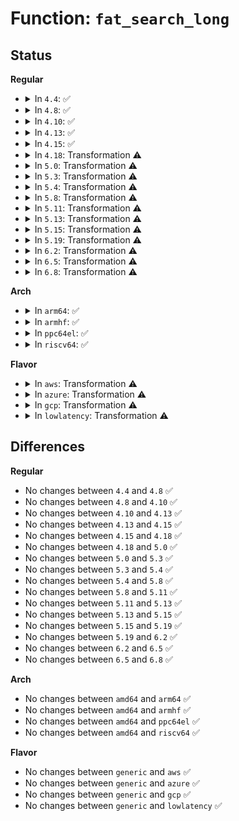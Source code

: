 # Function: <code>fat_search_long</code>

## Status
<b>Regular</b>
<ul>
<li>
<details>
<summary>In <code>4.4</code>: ✅</summary>

```c
int fat_search_long(struct inode *inode, const unsigned char *name, int name_len, struct fat_slot_info *sinfo);
```

**Collision:** Unique Global

**Inline:** No

**Transformation:** False

**Instances:**

```
In fs/fat/dir.c (ffffffff812f7bf0)
Location: fs/fat/dir.c:462
Inline: False
Direct callers:
  - fs/fat/namei_vfat.c:vfat_find
```
**Symbols:**

```
ffffffff812f7bf0-ffffffff812f811b: fat_search_long (STB_GLOBAL)
```
</details>
</li>
<li>
<details>
<summary>In <code>4.8</code>: ✅</summary>

```c
int fat_search_long(struct inode *inode, const unsigned char *name, int name_len, struct fat_slot_info *sinfo);
```

**Collision:** Unique Global

**Inline:** No

**Transformation:** False

**Instances:**

```
In fs/fat/dir.c (ffffffff8132b2b0)
Location: fs/fat/dir.c:462
Inline: False
Direct callers:
  - fs/fat/namei_vfat.c:vfat_find
```
**Symbols:**

```
ffffffff8132b2b0-ffffffff8132b7ee: fat_search_long (STB_GLOBAL)
```
</details>
</li>
<li>
<details>
<summary>In <code>4.10</code>: ✅</summary>

```c
int fat_search_long(struct inode *inode, const unsigned char *name, int name_len, struct fat_slot_info *sinfo);
```

**Collision:** Unique Global

**Inline:** No

**Transformation:** False

**Instances:**

```
In fs/fat/dir.c (ffffffff81340ff0)
Location: fs/fat/dir.c:462
Inline: False
Direct callers:
  - fs/fat/namei_vfat.c:vfat_find
```
**Symbols:**

```
ffffffff81340ff0-ffffffff8134152e: fat_search_long (STB_GLOBAL)
```
</details>
</li>
<li>
<details>
<summary>In <code>4.13</code>: ✅</summary>

```c
int fat_search_long(struct inode *inode, const unsigned char *name, int name_len, struct fat_slot_info *sinfo);
```

**Collision:** Unique Global

**Inline:** No

**Transformation:** False

**Instances:**

```
In fs/fat/dir.c (ffffffff81355c40)
Location: fs/fat/dir.c:462
Inline: False
Direct callers:
  - fs/fat/namei_vfat.c:vfat_find
```
**Symbols:**

```
ffffffff81355c40-ffffffff81356183: fat_search_long (STB_GLOBAL)
```
</details>
</li>
<li>
<details>
<summary>In <code>4.15</code>: ✅</summary>

```c
int fat_search_long(struct inode *inode, const unsigned char *name, int name_len, struct fat_slot_info *sinfo);
```

**Collision:** Unique Global

**Inline:** No

**Transformation:** False

**Instances:**

```
In fs/fat/dir.c (ffffffff8137a860)
Location: fs/fat/dir.c:461
Inline: False
Direct callers:
  - fs/fat/namei_vfat.c:vfat_find
```
**Symbols:**

```
ffffffff8137a860-ffffffff8137adae: fat_search_long (STB_GLOBAL)
```
</details>
</li>
<li>
<details>
<summary>In <code>4.18</code>: Transformation ⚠️</summary>

```c
int fat_search_long(struct inode *inode, const unsigned char *name, int name_len, struct fat_slot_info *sinfo);
```

**Collision:** Unique Global

**Inline:** No

**Transformation:** True

**Instances:**

```
In fs/fat/dir.c (0)
Location: fs/fat/dir.c:462
Inline: False
Direct callers:
  - fs/fat/namei_vfat.c:vfat_find
```
**Symbols:**

```
ffffffff813aa992-ffffffff813aa99e: fat_search_long.cold.32 (STB_LOCAL)
ffffffff813a9280-ffffffff813a97bb: fat_search_long (STB_GLOBAL)
```
</details>
</li>
<li>
<details>
<summary>In <code>5.0</code>: Transformation ⚠️</summary>

```c
int fat_search_long(struct inode *inode, const unsigned char *name, int name_len, struct fat_slot_info *sinfo);
```

**Collision:** Unique Global

**Inline:** No

**Transformation:** True

**Instances:**

```
In fs/fat/dir.c (0)
Location: fs/fat/dir.c:464
Inline: False
Direct callers:
  - fs/fat/namei_vfat.c:vfat_find
```
**Symbols:**

```
ffffffff813c3772-ffffffff813c377e: fat_search_long.cold.33 (STB_LOCAL)
ffffffff813c2060-ffffffff813c2596: fat_search_long (STB_GLOBAL)
```
</details>
</li>
<li>
<details>
<summary>In <code>5.3</code>: Transformation ⚠️</summary>

```c
int fat_search_long(struct inode *inode, const unsigned char *name, int name_len, struct fat_slot_info *sinfo);
```

**Collision:** Unique Global

**Inline:** No

**Transformation:** True

**Instances:**

```
In fs/fat/dir.c (0)
Location: fs/fat/dir.c:465
Inline: False
Direct callers:
  - fs/fat/namei_vfat.c:vfat_find
```
**Symbols:**

```
ffffffff813edfcf-ffffffff813edfdb: fat_search_long.cold (STB_LOCAL)
ffffffff813ec8b0-ffffffff813ecdf3: fat_search_long (STB_GLOBAL)
```
</details>
</li>
<li>
<details>
<summary>In <code>5.4</code>: Transformation ⚠️</summary>

```c
int fat_search_long(struct inode *inode, const unsigned char *name, int name_len, struct fat_slot_info *sinfo);
```

**Collision:** Unique Global

**Inline:** No

**Transformation:** True

**Instances:**

```
In fs/fat/dir.c (0)
Location: fs/fat/dir.c:463
Inline: False
Direct callers:
  - fs/fat/namei_vfat.c:vfat_find
```
**Symbols:**

```
ffffffff814080ef-ffffffff814080fb: fat_search_long.cold (STB_LOCAL)
ffffffff814069d0-ffffffff81406f13: fat_search_long (STB_GLOBAL)
```
</details>
</li>
<li>
<details>
<summary>In <code>5.8</code>: Transformation ⚠️</summary>

```c
int fat_search_long(struct inode *inode, const unsigned char *name, int name_len, struct fat_slot_info *sinfo);
```

**Collision:** Unique Global

**Inline:** No

**Transformation:** True

**Instances:**

```
In fs/fat/dir.c (0)
Location: fs/fat/dir.c:463
Inline: False
Direct callers:
  - fs/fat/namei_vfat.c:vfat_rename
  - fs/fat/namei_vfat.c:vfat_unlink
  - fs/fat/namei_vfat.c:vfat_rmdir
  - fs/fat/namei_vfat.c:vfat_lookup
```
**Symbols:**

```
ffffffff81455baf-ffffffff81455bbb: fat_search_long.cold (STB_LOCAL)
ffffffff814547d0-ffffffff81454b9b: fat_search_long (STB_GLOBAL)
```
</details>
</li>
<li>
<details>
<summary>In <code>5.11</code>: Transformation ⚠️</summary>

```c
int fat_search_long(struct inode *inode, const unsigned char *name, int name_len, struct fat_slot_info *sinfo);
```

**Collision:** Unique Global

**Inline:** No

**Transformation:** True

**Instances:**

```
In fs/fat/dir.c (0)
Location: fs/fat/dir.c:463
Inline: False
Direct callers:
  - fs/fat/namei_vfat.c:vfat_rename
  - fs/fat/namei_vfat.c:vfat_unlink
  - fs/fat/namei_vfat.c:vfat_rmdir
  - fs/fat/namei_vfat.c:vfat_lookup
```
**Symbols:**

```
ffffffff81bed822-ffffffff81bed82e: fat_search_long.cold (STB_LOCAL)
ffffffff81470c80-ffffffff8147104b: fat_search_long (STB_GLOBAL)
```
</details>
</li>
<li>
<details>
<summary>In <code>5.13</code>: Transformation ⚠️</summary>

```c
int fat_search_long(struct inode *inode, const unsigned char *name, int name_len, struct fat_slot_info *sinfo);
```

**Collision:** Unique Global

**Inline:** No

**Transformation:** True

**Instances:**

```
In fs/fat/dir.c (0)
Location: fs/fat/dir.c:463
Inline: False
Direct callers:
  - fs/fat/namei_vfat.c:vfat_rename
  - fs/fat/namei_vfat.c:vfat_unlink
  - fs/fat/namei_vfat.c:vfat_rmdir
  - fs/fat/namei_vfat.c:vfat_lookup
```
**Symbols:**

```
ffffffff81bdf922-ffffffff81bdf92e: fat_search_long.cold (STB_LOCAL)
ffffffff81476210-ffffffff81476789: fat_search_long (STB_GLOBAL)
```
</details>
</li>
<li>
<details>
<summary>In <code>5.15</code>: Transformation ⚠️</summary>

```c
int fat_search_long(struct inode *inode, const unsigned char *name, int name_len, struct fat_slot_info *sinfo);
```

**Collision:** Unique Global

**Inline:** No

**Transformation:** True

**Instances:**

```
In fs/fat/dir.c (0)
Location: fs/fat/dir.c:463
Inline: False
Direct callers:
  - fs/fat/namei_vfat.c:vfat_rename
  - fs/fat/namei_vfat.c:vfat_unlink
  - fs/fat/namei_vfat.c:vfat_rmdir
  - fs/fat/namei_vfat.c:vfat_lookup
```
**Symbols:**

```
ffffffff81ccf9ac-ffffffff81ccf9cf: fat_search_long.cold (STB_LOCAL)
ffffffff814ccd90-ffffffff814cd31c: fat_search_long (STB_GLOBAL)
```
</details>
</li>
<li>
<details>
<summary>In <code>5.19</code>: Transformation ⚠️</summary>

```c
int fat_search_long(struct inode *inode, const unsigned char *name, int name_len, struct fat_slot_info *sinfo);
```

**Collision:** Unique Global

**Inline:** No

**Transformation:** True

**Instances:**

```
In fs/fat/dir.c (0)
Location: fs/fat/dir.c:463
Inline: False
Direct callers:
  - fs/fat/namei_vfat.c:vfat_rename
  - fs/fat/namei_vfat.c:vfat_unlink
  - fs/fat/namei_vfat.c:vfat_rmdir
  - fs/fat/namei_vfat.c:vfat_lookup
```
**Symbols:**

```
ffffffff81e82cb6-ffffffff81e82ce7: fat_search_long.cold (STB_LOCAL)
ffffffff8155a000-ffffffff8155a672: fat_search_long (STB_GLOBAL)
```
</details>
</li>
<li>
<details>
<summary>In <code>6.2</code>: Transformation ⚠️</summary>

```c
int fat_search_long(struct inode *inode, const unsigned char *name, int name_len, struct fat_slot_info *sinfo);
```

**Collision:** Unique Global

**Inline:** No

**Transformation:** True

**Instances:**

```
In fs/fat/dir.c (0)
Location: fs/fat/dir.c:463
Inline: False
Direct callers:
  - fs/fat/namei_vfat.c:vfat_rename
  - fs/fat/namei_vfat.c:vfat_unlink
  - fs/fat/namei_vfat.c:vfat_rmdir
  - fs/fat/namei_vfat.c:vfat_lookup
```
**Symbols:**

```
ffffffff82071df1-ffffffff82071e16: fat_search_long.cold (STB_LOCAL)
ffffffff815fad80-ffffffff815fb3b8: fat_search_long (STB_GLOBAL)
```
</details>
</li>
<li>
<details>
<summary>In <code>6.5</code>: Transformation ⚠️</summary>

```c
int fat_search_long(struct inode *inode, const unsigned char *name, int name_len, struct fat_slot_info *sinfo);
```

**Collision:** Unique Global

**Inline:** No

**Transformation:** True

**Instances:**

```
In fs/fat/dir.c (0)
Location: fs/fat/dir.c:463
Inline: False
Direct callers:
  - fs/fat/namei_vfat.c:vfat_rename
  - fs/fat/namei_vfat.c:vfat_unlink
  - fs/fat/namei_vfat.c:vfat_rmdir
  - fs/fat/namei_vfat.c:vfat_lookup
```
**Symbols:**

```
ffffffff820f1a6f-ffffffff820f1a94: fat_search_long.cold (STB_LOCAL)
ffffffff81632cd0-ffffffff81633343: fat_search_long (STB_GLOBAL)
```
</details>
</li>
<li>
<details>
<summary>In <code>6.8</code>: Transformation ⚠️</summary>

```c
int fat_search_long(struct inode *inode, const unsigned char *name, int name_len, struct fat_slot_info *sinfo);
```

**Collision:** Unique Global

**Inline:** No

**Transformation:** True

**Instances:**

```
In fs/fat/dir.c (0)
Location: fs/fat/dir.c:463
Inline: False
Direct callers:
  - fs/fat/namei_vfat.c:vfat_rename
  - fs/fat/namei_vfat.c:vfat_unlink
  - fs/fat/namei_vfat.c:vfat_rmdir
  - fs/fat/namei_vfat.c:vfat_lookup
```
**Symbols:**

```
ffffffff821ced51-ffffffff821ced76: fat_search_long.cold (STB_LOCAL)
ffffffff8166c1a0-ffffffff8166c813: fat_search_long (STB_GLOBAL)
```
</details>
</li>
</ul>
<b>Arch</b>
<ul>
<li>
<details>
<summary>In <code>arm64</code>: ✅</summary>

```c
int fat_search_long(struct inode *inode, const unsigned char *name, int name_len, struct fat_slot_info *sinfo);
```

**Collision:** Unique Global

**Inline:** No

**Transformation:** False

**Instances:**

```
In fs/fat/dir.c (ffff8000104e57b8)
Location: fs/fat/dir.c:463
Inline: False
Direct callers:
  - fs/fat/namei_vfat.c:vfat_find
```
**Symbols:**

```
ffff8000104e57b8-ffff8000104e5c20: fat_search_long (STB_GLOBAL)
```
</details>
</li>
<li>
<details>
<summary>In <code>armhf</code>: ✅</summary>

```c
int fat_search_long(struct inode *inode, const unsigned char *name, int name_len, struct fat_slot_info *sinfo);
```

**Collision:** Unique Global

**Inline:** No

**Transformation:** False

**Instances:**

```
In fs/fat/dir.c (c06a50b0)
Location: fs/fat/dir.c:463
Inline: False
Direct callers:
  - fs/fat/namei_vfat.c:vfat_find
```
**Symbols:**

```
c06a50b0-c06a55a0: fat_search_long (STB_GLOBAL)
```
</details>
</li>
<li>
<details>
<summary>In <code>ppc64el</code>: ✅</summary>

```c
int fat_search_long(struct inode *inode, const unsigned char *name, int name_len, struct fat_slot_info *sinfo);
```

**Collision:** Unique Global

**Inline:** No

**Transformation:** False

**Instances:**

```
In fs/fat/dir.c (c000000000623760)
Location: fs/fat/dir.c:463
Inline: False
Direct callers:
  - fs/fat/namei_vfat.c:vfat_find
```
**Symbols:**

```
c000000000623760-c000000000623d10: fat_search_long (STB_GLOBAL)
```
</details>
</li>
<li>
<details>
<summary>In <code>riscv64</code>: ✅</summary>

```c
int fat_search_long(struct inode *inode, const unsigned char *name, int name_len, struct fat_slot_info *sinfo);
```

**Collision:** Unique Global

**Inline:** No

**Transformation:** False

**Instances:**

```
In fs/fat/dir.c (ffffffe00035915e)
Location: fs/fat/dir.c:463
Inline: False
Direct callers:
  - fs/fat/namei_vfat.c:vfat_find
```
**Symbols:**

```
ffffffe00035915e-ffffffe0003594ec: fat_search_long (STB_GLOBAL)
```
</details>
</li>
</ul>
<b>Flavor</b>
<ul>
<li>
<details>
<summary>In <code>aws</code>: Transformation ⚠️</summary>

```c
int fat_search_long(struct inode *inode, const unsigned char *name, int name_len, struct fat_slot_info *sinfo);
```

**Collision:** Unique Global

**Inline:** No

**Transformation:** True

**Instances:**

```
In fs/fat/dir.c (0)
Location: fs/fat/dir.c:463
Inline: False
Direct callers:
  - fs/fat/namei_vfat.c:vfat_find
```
**Symbols:**

```
ffffffff814006cf-ffffffff814006db: fat_search_long.cold (STB_LOCAL)
ffffffff813fefb0-ffffffff813ff4f3: fat_search_long (STB_GLOBAL)
```
</details>
</li>
<li>
<details>
<summary>In <code>azure</code>: Transformation ⚠️</summary>

```c
int fat_search_long(struct inode *inode, const unsigned char *name, int name_len, struct fat_slot_info *sinfo);
```

**Collision:** Unique Global

**Inline:** No

**Transformation:** True

**Instances:**

```
In fs/fat/dir.c (0)
Location: fs/fat/dir.c:463
Inline: False
Direct callers:
  - fs/fat/namei_vfat.c:vfat_find
```
**Symbols:**

```
ffffffff813f114f-ffffffff813f115b: fat_search_long.cold (STB_LOCAL)
ffffffff813efa30-ffffffff813eff73: fat_search_long (STB_GLOBAL)
```
</details>
</li>
<li>
<details>
<summary>In <code>gcp</code>: Transformation ⚠️</summary>

```c
int fat_search_long(struct inode *inode, const unsigned char *name, int name_len, struct fat_slot_info *sinfo);
```

**Collision:** Unique Global

**Inline:** No

**Transformation:** True

**Instances:**

```
In fs/fat/dir.c (0)
Location: fs/fat/dir.c:463
Inline: False
Direct callers:
  - fs/fat/namei_vfat.c:vfat_find
```
**Symbols:**

```
ffffffff813fda4f-ffffffff813fda5b: fat_search_long.cold (STB_LOCAL)
ffffffff813fc330-ffffffff813fc873: fat_search_long (STB_GLOBAL)
```
</details>
</li>
<li>
<details>
<summary>In <code>lowlatency</code>: Transformation ⚠️</summary>

```c
int fat_search_long(struct inode *inode, const unsigned char *name, int name_len, struct fat_slot_info *sinfo);
```

**Collision:** Unique Global

**Inline:** No

**Transformation:** True

**Instances:**

```
In fs/fat/dir.c (0)
Location: fs/fat/dir.c:463
Inline: False
Direct callers:
  - fs/fat/namei_vfat.c:vfat_find
```
**Symbols:**

```
ffffffff8141367f-ffffffff8141368b: fat_search_long.cold (STB_LOCAL)
ffffffff81411f50-ffffffff81412493: fat_search_long (STB_GLOBAL)
```
</details>
</li>
</ul>

## Differences
<b>Regular</b>
<ul>
<li>
No changes between <code>4.4</code> and <code>4.8</code> ✅
</li>
<li>
No changes between <code>4.8</code> and <code>4.10</code> ✅
</li>
<li>
No changes between <code>4.10</code> and <code>4.13</code> ✅
</li>
<li>
No changes between <code>4.13</code> and <code>4.15</code> ✅
</li>
<li>
No changes between <code>4.15</code> and <code>4.18</code> ✅
</li>
<li>
No changes between <code>4.18</code> and <code>5.0</code> ✅
</li>
<li>
No changes between <code>5.0</code> and <code>5.3</code> ✅
</li>
<li>
No changes between <code>5.3</code> and <code>5.4</code> ✅
</li>
<li>
No changes between <code>5.4</code> and <code>5.8</code> ✅
</li>
<li>
No changes between <code>5.8</code> and <code>5.11</code> ✅
</li>
<li>
No changes between <code>5.11</code> and <code>5.13</code> ✅
</li>
<li>
No changes between <code>5.13</code> and <code>5.15</code> ✅
</li>
<li>
No changes between <code>5.15</code> and <code>5.19</code> ✅
</li>
<li>
No changes between <code>5.19</code> and <code>6.2</code> ✅
</li>
<li>
No changes between <code>6.2</code> and <code>6.5</code> ✅
</li>
<li>
No changes between <code>6.5</code> and <code>6.8</code> ✅
</li>
</ul>
<b>Arch</b>
<ul>
<li>
No changes between <code>amd64</code> and <code>arm64</code> ✅
</li>
<li>
No changes between <code>amd64</code> and <code>armhf</code> ✅
</li>
<li>
No changes between <code>amd64</code> and <code>ppc64el</code> ✅
</li>
<li>
No changes between <code>amd64</code> and <code>riscv64</code> ✅
</li>
</ul>
<b>Flavor</b>
<ul>
<li>
No changes between <code>generic</code> and <code>aws</code> ✅
</li>
<li>
No changes between <code>generic</code> and <code>azure</code> ✅
</li>
<li>
No changes between <code>generic</code> and <code>gcp</code> ✅
</li>
<li>
No changes between <code>generic</code> and <code>lowlatency</code> ✅
</li>
</ul>
